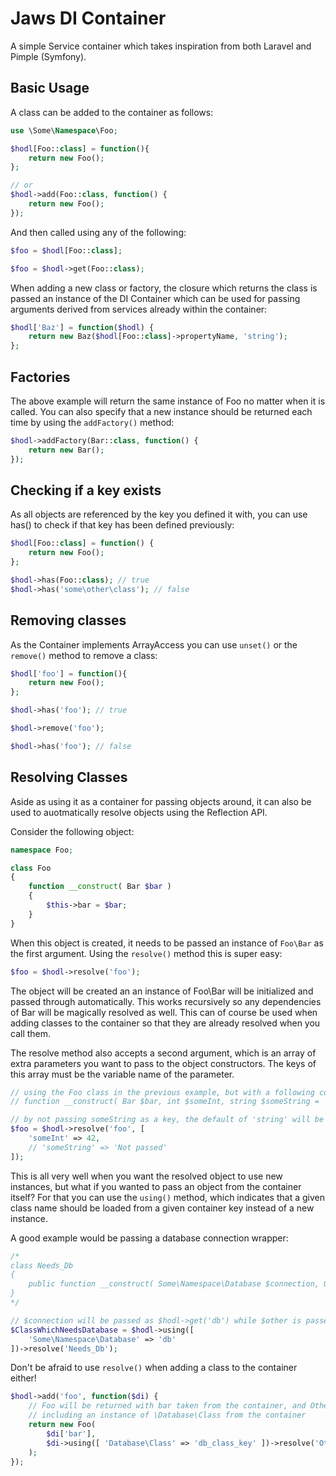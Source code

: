 # Jaws DI Container

A simple Service container which takes inspiration from both Laravel and Pimple (Symfony).

## Basic Usage

A class can be added to the container as follows:

```` php
use \Some\Namespace\Foo;

$hodl[Foo::class] = function(){
    return new Foo();
};

// or
$hodl->add(Foo::class, function() {
	return new Foo();
});
````

And then called using any of the following:

```` php
$foo = $hodl[Foo::class];

$foo = $hodl->get(Foo::class);
````

When adding a new class or factory, the closure which returns the class is passed an instance of the DI Container which can be used for passing arguments derived from services already within the container:

```` php
$hodl['Baz'] = function($hodl) {
	return new Baz($hodl[Foo::class]->propertyName, 'string');
};
````

## Factories

The above example will return the same instance of Foo no matter when it is called.
You can also specify that a new instance should be returned each time by using the `addFactory()` method:

```` php
$hodl->addFactory(Bar::class, function() {
	return new Bar();
});
````

## Checking if a key exists

As all objects are referenced by the key you defined it with, you can use has() to check if that key has been defined previously:

```` php
$hodl[Foo::class] = function() {
    return new Foo();
};

$hodl->has(Foo::class); // true
$hodl->has('some\other\class'); // false
````

## Removing classes

As the Container implements ArrayAccess you can use `unset()` or the `remove()` method to remove a class:
```` php
$hodl['foo'] = function(){
    return new Foo();
};

$hodl->has('foo'); // true

$hodl->remove('foo');

$hodl->has('foo'); // false
````

## Resolving Classes

Aside as using it as a container for passing objects around, it can also be used to auotmatically resolve objects using the Reflection API.

Consider the following object:

```` php
namespace Foo;

class Foo
{
    function __construct( Bar $bar )
    {
       	$this->bar = $bar;
    }
}
````

When this object is created, it needs to be passed an instance of `Foo\Bar` as the first argument.
Using the `resolve()` method this is super easy:

```` php
$foo = $hodl->resolve('foo');
````

The object will be created an an instance of Foo\Bar will be initialized and passed through automatically. This works recursively so any dependencies of Bar will be magically resolved as well.
This can of course be used when adding classes to the container so that they are already resolved when you call them.

The resolve method also accepts a second argument, which is an array of extra parameters you want to pass to the object constructors.
The keys of this array must be the variable name of the parameter.

```` php
// using the Foo class in the previous example, but with a following constructor:
// function __construct( Bar $bar, int $someInt, string $someString = 'string' ) { ...

// by not passing someString as a key, the default of 'string' will be used
$foo = $hodl->resolve('foo', [
	'someInt' => 42,
	// 'someString' => 'Not passed'
]);
````

This is all very well when you want the resolved object to use new instances, but what if you wanted to pass an object from the container itself? For that you can use the `using()` method, which indicates that a given class name should be loaded from a given container key instead of a new instance.

A good example would be passing a database connection wrapper:

```` php
/*
class Needs_Db
{
	public function __construct( Some\Namespace\Database $connection, OtherClass $other ) {...}
}
*/

// $connection will be passed as $hodl->get('db') while $other is passed as a new instance of OtherClass
$ClassWhichNeedsDatabase = $hodl->using([
	'Some\Namespace\Database' => 'db'
])->resolve('Needs_Db');
````

Don't be afraid to use `resolve()` when adding a class to the container either!

```` php
$hodl->add('foo', function($di) {
	// Foo will be returned with bar taken from the container, and Other\Class as a new object with all dependencies resolved
	// including an instance of \Database\Class from the container
	return new Foo(
		$di['bar'], 
		$di->using([ 'Database\Class' => 'db_class_key' ])->resolve('Other\Class')
	);
});

````